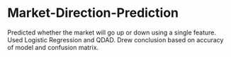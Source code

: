 # Market-Direction-Prediction
Predicted whether the market will go up or down using a single feature.
Used Logistic Regression and QDAD.
Drew conclusion based on accuracy of model and confusion matrix.
